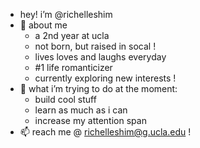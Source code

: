 - hey! i’m @richelleshim
- 👀 about me
    - a 2nd year at ucla
    - not born, but raised in socal !
    - lives loves and laughs everyday
    - #1 life romanticizer
    - currently exploring new interests !
- 🌱 what i’m trying to do at the moment:
    - build cool stuff
    - learn as much as i can
    - increase my attention span
- 📫 reach me @ richelleshim@g.ucla.edu !

<!---
richelleshim/richelleshim is a ✨ special ✨ repository because its `README.md` (this file) appears on your GitHub profile.
You can click the Preview link to take a look at your changes.
--->
